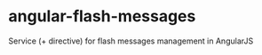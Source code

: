 angular-flash-messages
======================

Service (+ directive) for flash messages management in AngularJS
